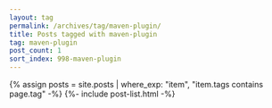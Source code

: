 ```yaml
---
layout: tag
permalink: /archives/tag/maven-plugin/
title: Posts tagged with maven-plugin
tag: maven-plugin
post_count: 1
sort_index: 998-maven-plugin
---
```

{% assign posts = site.posts | where_exp: "item", "item.tags contains page.tag" -%}
{%- include post-list.html -%}
